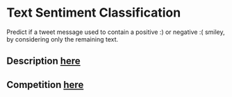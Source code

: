 # Text Sentiment Classification
Predict if a tweet message used to contain a positive :) or negative :( smiley, by considering only the remaining text.

## Description [here](https://github.com/epfml/ML_course/tree/master/projects/project2/project_text_classification)
## Competition [here](https://www.crowdai.org/challenges/epfl-ml-text-classification/)
